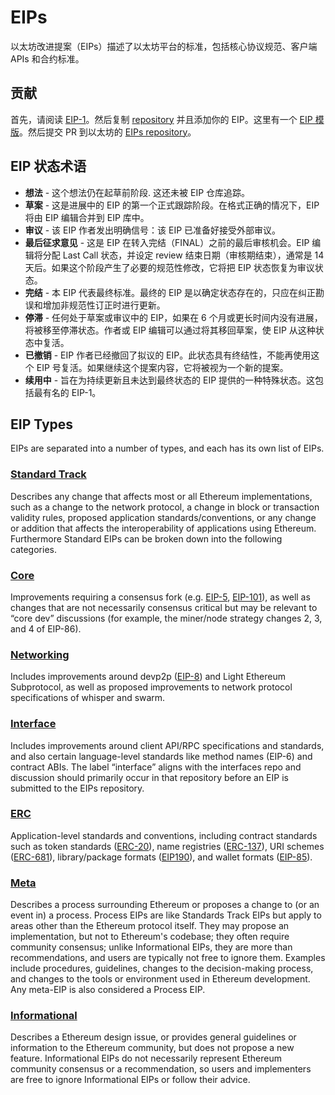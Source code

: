 # EIPs 

以太坊改进提案（EIPs）描述了以太坊平台的标准，包括核心协议规范、客户端 APIs 和合约标准。  

## 贡献

首先，请阅读 [EIP-1](./eip-1.md)。然后复制 [repository](https://github.com/ethereum/EIPs) 并且添加你的 EIP。这里有一个 [EIP 模版](https://github.com/ethereum/EIPs/blob/master/eip-template.md)。然后提交 PR 到以太坊的 [EIPs repository](https://github.com/ethereum/EIPs)。

## EIP 状态术语

- **想法** - 这个想法仍在起草前阶段. 这还未被 EIP 仓库追踪。
- **草案** - 这是进展中的 EIP 的第一个正式跟踪阶段。在格式正确的情况下，EIP 将由 EIP 编辑合并到 EIP 库中。
- **审议** - 该 EIP 作者发出明确信号：该 EIP 已准备好接受外部审议。
- **最后征求意见** - 这是 EIP 在转入完结（FINAL）之前的最后审核机会。EIP 编辑将分配 Last Call 状态，并设定 review 结束日期（审核期结束），通常是 14 天后。如果这个阶段产生了必要的规范性修改，它将把 EIP 状态恢复为审议状态。
- **完结** - 本 EIP 代表最终标准。最终的 EIP 是以确定状态存在的，只应在纠正勘误和增加非规范性订正时进行更新。
- **停滞** - 任何处于草案或审议中的 EIP，如果在 6 个月或更长时间内没有进展，将被移至停滞状态。作者或 EIP 编辑可以通过将其移回草案，使 EIP 从这种状态中复活。
- **已撤销** - EIP 作者已经撤回了拟议的 EIP。此状态具有终结性，不能再使用这个 EIP 号复活。如果继续这个提案内容，它将被视为一个新的提案。
- **续用中** - 旨在为持续更新且未达到最终状态的 EIP 提供的一种特殊状态。这包括最有名的 EIP-1。

## EIP Types

EIPs are separated into a number of types, and each has its own list of EIPs.

### [Standard Track](./summary/standards-track.md)

Describes any change that affects most or all Ethereum implementations, such as a change to the network protocol, a change in block or transaction validity rules, proposed application standards/conventions, or any change or addition that affects the interoperability of applications using Ethereum. Furthermore Standard EIPs can be broken down into the following categories.

### [Core](./summary/core.md)

Improvements requiring a consensus fork (e.g. [EIP-5](./eip-5.md), [EIP-101](./eip-101.md)), as well as changes that are not necessarily consensus critical but may be relevant to “core dev” discussions (for example, the miner/node strategy changes 2, 3, and 4 of EIP-86).

### [Networking](./summary/networking.md)

Includes improvements around devp2p ([EIP-8](./eip-8.md)) and Light Ethereum Subprotocol, as well as proposed improvements to network protocol specifications of whisper and swarm.

### [Interface](./summary/interface.md)

Includes improvements around client API/RPC specifications and standards, and also certain language-level standards like method names (EIP-6) and contract ABIs. The label “interface” aligns with the interfaces repo and discussion should primarily occur in that repository before an EIP is submitted to the EIPs repository.

### [ERC](./summary/erc.md)

Application-level standards and conventions, including contract standards such as token standards ([ERC-20](./eip-20.md)), name registries ([ERC-137](./eip-137.md)), URI schemes ([ERC-681](./eip-681.md)), library/package formats ([EIP190](./eip-190.md)), and wallet formats ([EIP-85](https://github.com/ethereum/EIPs/issues/85)).

### [Meta](./summary/meta.md)

Describes a process surrounding Ethereum or proposes a change to (or an event in) a process. Process EIPs are like Standards Track EIPs but apply to areas other than the Ethereum protocol itself. They may propose an implementation, but not to Ethereum's codebase; they often require community consensus; unlike Informational EIPs, they are more than recommendations, and users are typically not free to ignore them. Examples include procedures, guidelines, changes to the decision-making process, and changes to the tools or environment used in Ethereum development. Any meta-EIP is also considered a Process EIP.

### [Informational](./summary/informational.md)

Describes a Ethereum design issue, or provides general guidelines or information to the Ethereum community, but does not propose a new feature. Informational EIPs do not necessarily represent Ethereum community consensus or a recommendation, so users and implementers are free to ignore Informational EIPs or follow their advice.
